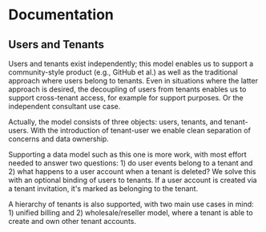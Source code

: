 
# Documentation

## Users and Tenants

Users and tenants exist independently; this model enables us to support 
a community-style product (e.g., GitHub et al.) as well as the traditional
approach where users belong to tenants. Even in situations where the latter
approach is desired, the  decoupling of users from tenants enables us to support
cross-tenant access, for example for support purposes. Or the independent
consultant use case.

Actually, the model consists of three objects: users, tenants, and tenant-users.
With the introduction of tenant-user we enable clean separation of concerns
and data ownership.

Supporting a data model such as this one is more work, with most effort needed
to answer two questions: 1) do user events belong to a tenant and 2) what happens
to a user account when a tenant is deleted? We solve this with an optional binding
of users to tenants. If a user account is created via a tenant invitation, it's
marked as belonging to the tenant.

A hierarchy of tenants is also supported, with two main use cases in mind: 1) unified
billing and 2) wholesale/reseller model, where a tenant is able to create and own
other tenant accounts.
